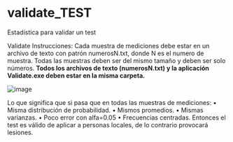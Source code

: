 # validate_TEST
Estadística para validar un test

Validate
Instrucciones:
Cada muestra de mediciones debe estar en un archivo de texto con patrón numerosN.txt, donde N es el numero de muestra. Todas las muestras deben ser del mismo tamaño y deben ser solo números.
**Todos los archivos de texto (numerosN.txt) y la aplicación Validate.exe deben estar en la misma carpeta.**

![image](https://github.com/user-attachments/assets/acb4f416-c684-4919-bf35-af053ddf0adb)

 
Lo que significa que si pasa que en todas las muestras de mediciones:
•	Misma distribución de probabilidad.
•	Mismos promedios.
•	Mismas varianzas.
•	Poco error con alfa=0.05
•	Frecuencias centradas.
Entonces el test es válido de aplicar a personas locales, de lo contrario provocará lesiones.


